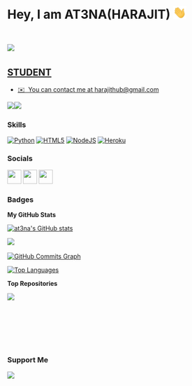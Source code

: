 # Hey, I am AT3NA(HARAJIT) <img src="https://raw.githubusercontent.com/ABSphreak/ABSphreak/master/gifs/Hi.gif" width="30px">

<a href="https://t.me/system_img"><img align='centre' src='https://telegra.ph/file/b0b901dab450bb0919c81.jpg' width='300"'> 
========================

STUDENT
-------

* ✉️  You can contact me at [harajithub@gmail.com](mailto:harajithub@gmail.com)

<a href="https://www.twitter.com/harajit9" target="_blank" rel="noreferrer"><img
src="https://img.shields.io/twitter/follow/harajit9?logo=twitter&style=for-the-badge&color=ef4444&labelColor=1c1917"
/></a><a href="https://www.github.com/at3na" target="_blank" rel="noreferrer"><img
src="https://img.shields.io/github/followers/at3na?logo=github&style=for-the-badge&color=ef4444&labelColor=1c1917" /></a>

### Skills

<p align="left">
<a href="https://www.python.org/" target="_blank" rel="noreferrer"><img src="https://raw.githubusercontent.com/danielcranney/readme-generator/main/public/icons/skills/python-colored.svg" width="36" height="36" alt="Python" /></a>
<a href="https://developer.mozilla.org/en-US/docs/Glossary/HTML5" target="_blank" rel="noreferrer"><img src="https://raw.githubusercontent.com/danielcranney/readme-generator/main/public/icons/skills/html5-colored.svg" width="36" height="36" alt="HTML5" /></a>
<a href="https://nodejs.org/en/" target="_blank" rel="noreferrer"><img src="https://raw.githubusercontent.com/danielcranney/readme-generator/main/public/icons/skills/nodejs-colored.svg" width="36" height="36" alt="NodeJS" /></a>
<a href="https://www.heroku.com/" target="_blank" rel="noreferrer"><img src="https://raw.githubusercontent.com/danielcranney/readme-generator/main/public/icons/skills/heroku-colored.svg" width="36" height="36" alt="Heroku" /></a>
</p>


### Socials

<p align="left"> <a href="https://www.github.com/at3na" target="_blank" rel="noreferrer"><img src="https://raw.githubusercontent.com/danielcranney/readme-generator/main/public/icons/socials/github.svg" width="32" height="32" /></a> <a href="http://www.instagram.com/harajit_05" target="_blank" rel="noreferrer"><img src="https://raw.githubusercontent.com/danielcranney/readme-generator/main/public/icons/socials/instagram.svg" width="32" height="32" /></a> <a href="https://www.twitter.com/harajit9" target="_blank" rel="noreferrer"><img src="https://raw.githubusercontent.com/danielcranney/readme-generator/main/public/icons/socials/twitter.svg" width="32" height="32" /></a></p>

### Badges

<b>My GitHub Stats</b>

<a href="http://www.github.com/at3na"><img src="https://github-readme-stats.vercel.app/api?username=at3na&show_icons=true&hide=&count_private=true&title_color=84cc16&text_color=ffffff&icon_color=ef4444&bg_color=1c1917&hide_border=true&show_icons=true" alt="at3na's GitHub stats" /></a>

<a href="http://www.github.com/at3na"><img src="https://github-readme-streak-stats.herokuapp.com/?user=at3na&stroke=ffffff&background=1c1917&ring=84cc16&fire=84cc16&currStreakNum=ffffff&currStreakLabel=84cc16&sideNums=ffffff&sideLabels=ffffff&dates=ffffff&hide_border=true" /></a>

<a href="http://www.github.com/at3na"><img src="https://activity-graph.herokuapp.com/graph?username=at3na&bg_color=1c1917&color=ffffff&line=ef4444&point=ffffff&area_color=1c1917&area=true&hide_border=true&custom_title=GitHub%20Commits%20Graph" alt="GitHub Commits Graph" /></a>

<a href="https://github.com/at3na" align="left"><img src="https://github-readme-stats.vercel.app/api/top-langs/?username=at3na&langs_count=10&title_color=84cc16&text_color=ffffff&icon_color=ef4444&bg_color=1c1917&hide_border=true&locale=en&custom_title=Top%20%Languages" alt="Top Languages" /></a>

<b>Top Repositories</b>

<div width="100%" align="center"><a href="https://github.com/at3na/https://github.com/AT3NA/mikasabot" align="left"><img align="left" width="45%" src="https://github-readme-stats.vercel.app/api/pin/?username=at3na&repo=https://github.com/AT3NA/mikasabot&title_color=84cc16&text_color=ffffff&icon_color=ef4444&bg_color=1c1917&hide_border=true&locale=en" /></a></div><br /><br /><br /><br /><br /><br /><br />

### Support Me

<a href="https://www.buymeacoffee.com/harajit058"><img src="https://cdn.buymeacoffee.com/buttons/v2/default-yellow.png" width="200" /></a>
